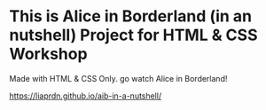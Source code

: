 # This is Alice in Borderland (in an nutshell) Project for HTML &amp; CSS Workshop
Made with HTML & CSS Only.
go watch Alice in Borderland!

<a>https://liaprdn.github.io/aib-in-a-nutshell/</a>
